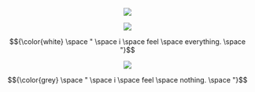 <p align="center"> <img src=https://komarev.com/ghpvc/?username=wavetoivy&color=8d8f91&style=flat-square&label=💿>
<p align="center"> 
 <img src="https://media.discordapp.net/attachments/1013637206952382504/1355166174136111144/IMG_0601.png?ex=67e7f059&is=67e69ed9&hm=83598529de77d8bfa26fcc3ee2a51f362b7e98e521f6b4eee24b9916933a5ef7&=&format=webp&quality=lossless&width=985&height=693" <p/>
 
   $${\color{white} \space " \space i \space feel \space everything. \space "}$$
 
<p align="center"> 
 <img src="https://cdn.discordapp.com/attachments/1013637206952382504/1355166174467588337/IMG_0602.png?ex=67e7f059&is=67e69ed9&hm=4597a82e6504a40c95cd9b57fdf34e7d016f660b8834f0b71871d20218bbc146&=&format=webp&quality=lossless&width=1414&height=693" <p/>
 
 $${\color{grey} \space " \space i \space feel \space nothing. \space "}$$
